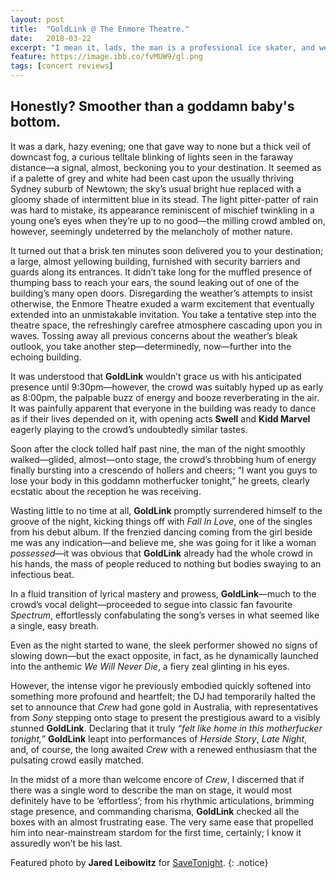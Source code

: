 ```yaml
---
layout: post
title:  "GoldLink @ The Enmore Theatre."
date:   2018-03-22
excerpt: "I mean it, lads, the man is a professional ice skater, and we are his boundlessly impressionable rink."
feature: https://image.ibb.co/fvMUW9/gl.png
tags: [concert reviews]
---
```

## Honestly? Smoother than a goddamn baby's bottom.

It was a dark, hazy evening; one that gave way to none but a thick veil of downcast fog, a curious telltale blinking of lights seen in the faraway distance—a signal, almost, beckoning you to your destination. It seemed as if a palette of grey and white had been cast upon the usually thriving Sydney suburb of Newtown; the sky’s usual bright hue replaced with a gloomy shade of intermittent blue in its stead. The light pitter-patter of rain was hard to mistake, its appearance reminiscent of mischief twinkling in a young one’s eyes when they’re up to no good—the milling crowd ambled on, however, seemingly undeterred by the melancholy of mother nature.

It turned out that a brisk ten minutes soon delivered you to your destination; a large, almost yellowing building, furnished with security barriers and guards along its entrances. It didn’t take long for the muffled presence of thumping bass to reach your ears, the sound leaking out of one of the building’s many open doors. Disregarding the weather’s attempts to insist otherwise, the Enmore Theatre exuded a warm excitement that eventually extended into an unmistakable invitation. You take a tentative step into the theatre space, the refreshingly carefree atmosphere cascading upon you in waves. Tossing away all previous concerns about the weather’s bleak outlook, you take another step—determinedly, now—further into the echoing building.

It was understood that **GoldLink** wouldn’t grace us with his anticipated presence until 9:30pm—however, the crowd was suitably hyped up as early as 8:00pm, the palpable buzz of energy and booze reverberating in the air. It was painfully apparent that everyone in the building was ready to dance as if their lives depended on it, with opening acts **Swell** and **Kidd Marvel** eagerly playing to the crowd’s undoubtedly similar tastes.

Soon after the clock tolled half past nine, the man of the night smoothly walked—glided, almost—onto stage, the crowd’s throbbing hum of energy finally bursting into a crescendo of hollers and cheers; “I want you guys to lose your body in this goddamn motherfucker tonight,” he greets, clearly ecstatic about the reception he was receiving.

Wasting little to no time at all, **GoldLink** promptly surrendered himself to the groove of the night, kicking things off with *Fall In Love*, one of the singles from his debut album. If the frenzied dancing coming from the girl beside me was any indication—and believe me, she was going for it like a woman *possessed*—it was obvious that **GoldLink** already had the whole crowd in his hands, the mass of people reduced to nothing but bodies swaying to an infectious beat.

In a fluid transition of lyrical mastery and prowess, **GoldLink**—much to the crowd’s vocal delight—proceeded to segue into classic fan favourite *Spectrum*, effortlessly confabulating the song’s verses in what seemed like a single, easy breath.

Even as the night started to wane, the sleek performer showed no signs of slowing down—but the exact opposite, in fact, as he dynamically launched into the anthemic *We Will Never Die*, a fiery zeal glinting in his eyes.

However, the intense vigor he previously embodied quickly softened into something more profound and heartfelt; the DJ had temporarily halted the set to announce that *Crew* had gone gold in Australia, with representatives from *Sony* stepping onto stage to present the prestigious award to a visibly stunned **GoldLink**. Declaring that it truly *“felt like home in this motherfucker tonight,”* **GoldLink** leapt into performances of *Herside Story*, *Late Night*, and, of course, the long awaited *Crew* with a renewed enthusiasm that the pulsating crowd easily matched.

In the midst of a more than welcome encore of *Crew*, I discerned that if there was a single word to describe the man on stage, it would most definitely have to be ‘effortless’; from his rhythmic articulations, brimming stage presence, and commanding charisma, **GoldLink** checked all the boxes with an almost frustrating ease. The very same ease that propelled him into near-mainstream stardom for the first time, certainly; I know it assuredly won’t be his last.

Featured photo by **Jared Leibowitz** for [SaveTonight](http://www.savetonight.com.au/portfolio/goldlink-enmore-theatre/).
{: .notice}
